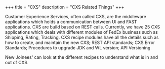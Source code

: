 +++
title = "CXS"
description = "CXS Related Things"
+++


Customer Experience Services, often called CXS, are the middleware applications which holds a communication between UI and FAST applications.
CXS are build based on REST calls. Currently, we have 25 CXS applications which deals with different modules of FedEx business such as Shipping, Rating, Tracking.
CXS recipe modules have all the details such as how to create, and maintain the new CXS; REST API standards; CXS Error Standards; Procedures to upgrade JDK and WL version; API Versioning.

New Joinees' can look at the different recipes to understand what is in and out of CXS.     
